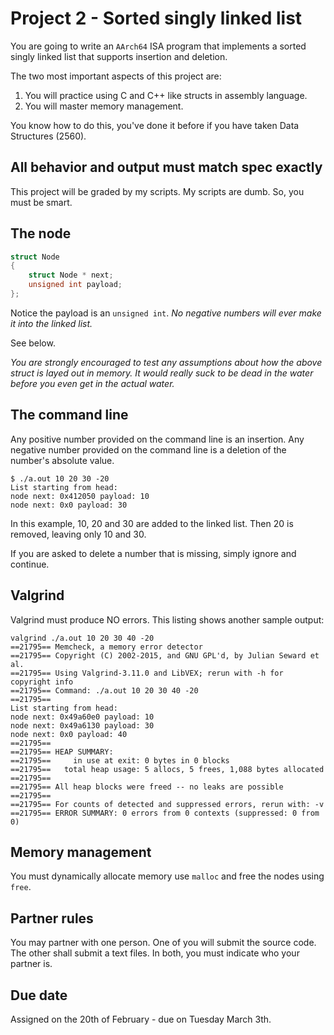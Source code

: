 # Project 2 - Sorted singly linked list

You are going to write an ```AArch64``` ISA program that implements a sorted singly linked list that supports insertion and deletion. 

The two most important aspects of this project are:

1. You will practice using C and C++ like structs in assembly language.
2. You will master memory management.

You know how to do this, you've done it before if you have taken Data Structures (2560).

## All behavior and output must match spec exactly

This project will be graded by my scripts. My scripts are dumb. So, you must be smart.

## The node

```c++
struct Node
{
	struct Node * next;
	unsigned int payload;
};
```

Notice the payload is an ```unsigned int```. *No negative numbers will ever make it into the linked list.* 

See below.

*You are strongly encouraged to test any assumptions about how the above struct is layed out in memory. It would really suck to be dead in the water before you even get in the actual water.*

## The command line

Any positive number provided on the command line is an insertion. Any negative number provided on the command line is a deletion of the number's absolute value.

```
$ ./a.out 10 20 30 -20
List starting from head:
node next: 0x412050 payload: 10
node next: 0x0 payload: 30
```

In this example, 10, 20 and 30 are added to the linked list. Then 20 is removed, leaving only 10 and 30.

If you are asked to delete a number that is missing, simply ignore and continue.

## Valgrind

Valgrind must produce NO errors. This listing shows another sample output:

```
valgrind ./a.out 10 20 30 40 -20
==21795== Memcheck, a memory error detector
==21795== Copyright (C) 2002-2015, and GNU GPL'd, by Julian Seward et al.
==21795== Using Valgrind-3.11.0 and LibVEX; rerun with -h for copyright info
==21795== Command: ./a.out 10 20 30 40 -20
==21795== 
List starting from head:
node next: 0x49a60e0 payload: 10
node next: 0x49a6130 payload: 30
node next: 0x0 payload: 40
==21795== 
==21795== HEAP SUMMARY:
==21795==     in use at exit: 0 bytes in 0 blocks
==21795==   total heap usage: 5 allocs, 5 frees, 1,088 bytes allocated
==21795== 
==21795== All heap blocks were freed -- no leaks are possible
==21795== 
==21795== For counts of detected and suppressed errors, rerun with: -v
==21795== ERROR SUMMARY: 0 errors from 0 contexts (suppressed: 0 from 0)
```

## Memory management

You must dynamically allocate memory use `malloc` and free the nodes using `free`.

## Partner rules

You may partner with one person. One of you will submit the source code. The other shall submit a text files. In both, you must indicate who your partner is.

## Due date

Assigned on the 20th of February - due on Tuesday March 3th.
